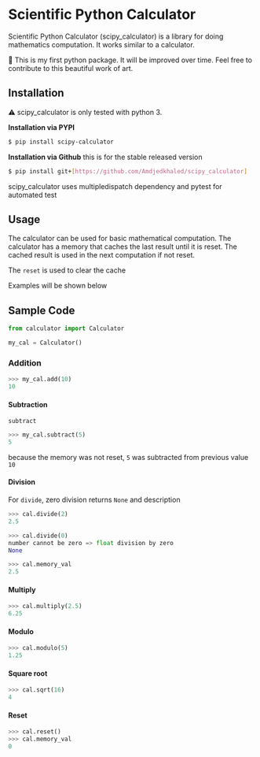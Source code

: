 # Scientific Python Calculator

Scientific Python Calculator (scipy_calculator) is a library for doing mathematics computation. It works similar to a calculator.

:raised_hands: This is my first python package. It will be improved over time. Feel free to contribute to this beautiful work of art.

## Installation
:warning: scipy_calculator is only tested with python 3. 

**Installation via PYPI**
```sh
$ pip install scipy-calculator
```
**Installation via Github**
this is for the stable released version
```sh
$ pip install git+[https://github.com/Amdjedkhaled/scipy_calculator]
```

scipy_calculator uses multipledispatch dependency and pytest for automated test

## Usage
The calculator can be used for basic mathematical computation. The calculator has a memory that caches the last result until it is reset. The cached result is used in the next computation if not reset. 

The `reset` is used to clear the cache

Examples will be shown below

## Sample Code
```python
from calculator import Calculator

my_cal = Calculator()
```
### Addition
```python
>>> my_cal.add(10)
10
```
#### Subtraction
`subtract`
```python
>>> my_cal.subtract(5)
5
```
because the memory was not reset, `5` was subtracted from previous value `10`


#### Division
For `divide`, zero division returns `None` and description
```python
>>> cal.divide(2)
2.5
```
```python
>>> cal.divide(0)
number cannot be zero => float division by zero
None

>>> cal.memory_val
2.5
```


#### Multiply
```python
>>> cal.multiply(2.5)
6.25
```
#### Modulo
```python
>>> cal.modulo(5)
1.25
```
#### Square root
```python
>>> cal.sqrt(16)
4
```

#### Reset
```python
>>> cal.reset()
>>> cal.memory_val
0
```
